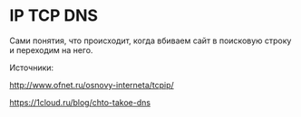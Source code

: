 # IP TCP DNS

Сами понятия, что происходит, когда вбиваем сайт в поисковую строку и переходим на него. 

Источники: 

http://www.ofnet.ru/osnovy-interneta/tcpip/

https://1cloud.ru/blog/chto-takoe-dns